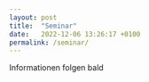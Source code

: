```yaml
---
layout: post
title:  "Seminar"
date:   2022-12-06 13:26:17 +0100
permalink: /seminar/
---
```

Informationen folgen bald
